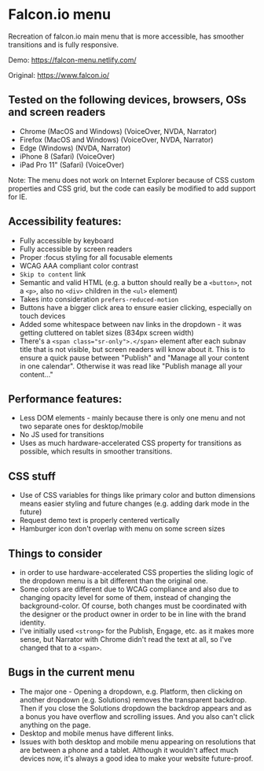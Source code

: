 # Falcon.io menu
Recreation of falcon.io main menu that is more accessible, has smoother transitions and is fully responsive.

Demo: https://falcon-menu.netlify.com/

Original: https://www.falcon.io/

## Tested on the following devices, browsers, OSs and screen readers
 - Chrome (MacOS and Windows) (VoiceOver, NVDA, Narrator)
 - Firefox (MacOS and Windows) (VoiceOver, NVDA, Narrator)
 - Edge (Windows) (NVDA, Narrator)
 - iPhone 8 (Safari) (VoiceOver)
 - iPad Pro 11" (Safari) (VoiceOver)

Note: The menu does not work on Internet Explorer because of CSS custom properties and CSS grid, but the code can easily be modified to add support for IE.

## Accessibility features:
 - Fully accessible by keyboard
 - Fully accessible by screen readers
 - Proper :focus styling for all focusable elements
 - WCAG AAA compliant color contrast
 - `Skip to content` link
 - Semantic and valid HTML (e.g. a button should really be a `<button>`, not a `<p>`, also no `<div>` children in the `<ul>` element)
 - Takes into consideration `prefers-reduced-motion`
 - Buttons have a bigger click area to ensure easier clicking, especially on touch devices
 - Added some whitespace between nav links in the dropdown - it was getting cluttered on tablet sizes (834px screen width)
 - There's a `<span class="sr-only">.</span>` element after each subnav title that is not visible, but screen readers will know about it. This is to ensure a quick pause between "Publish" and "Manage all your content in one calendar". Otherwise it was read like "Publish manage all your content..."

## Performance features:
 - Less DOM elements - mainly because there is only one menu and not two separate ones for desktop/mobile
 - No JS used for transitions
 - Uses as much hardware-accelerated CSS property for transitions as possible, which results in smoother transitions.

## CSS stuff
 - Use of CSS variables for things like primary color and button dimensions means easier styling and future changes (e.g. adding dark mode in the future)
 - Request demo text is properly centered vertically
 - Hamburger icon don't overlap with menu on some screen sizes

## Things to consider
 - in order to use hardware-accelerated CSS properties the sliding logic of the dropdown menu is a bit different than the original one.
 - Some colors are different due to WCAG compliance and also due to changing opacity level for some of them, instead of changing the background-color. Of course, both changes must be coordinated with the designer or the product owner in order to be in line with the brand identity.
 - I've initially used `<strong>` for the Publish, Engage, etc. as it makes more sense, but Narrator with Chrome didn't read the text at all, so I've changed that to a `<span>`.

## Bugs in the current menu
 - The major one - Opening a dropdown, e.g. Platform, then clicking on another dropdown (e.g. Solutions) removes the transparent backdrop. Then if you close the Solutions dropdown the backdrop appears and as a bonus you have overflow and scrolling issues. And you also can't click anything on the page.
 - Desktop and mobile menus have different links.
 - Issues with both desktop and mobile menu appearing on resolutions that are between a phone and a tablet. Although it wouldn't affect much devices now, it's always a good idea to make your website future-proof.
